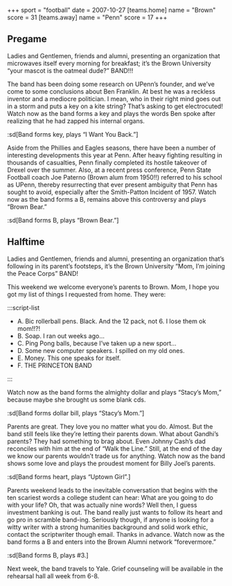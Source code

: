 +++
sport = "football"
date = 2007-10-27
[teams.home]
name = "Brown"
score = 31
[teams.away]
name = "Penn"
score = 17
+++

## Pregame

Ladies and Gentlemen, friends and alumni, presenting an organization that microwaves itself every morning for breakfast; it’s the Brown University “your mascot is the oatmeal dude?” BAND!!!

The band has been doing some research on UPenn’s founder, and we’ve come to some conclusions about Ben Franklin. At best he was a reckless inventor and a mediocre politician. I mean, who in their right mind goes out in a storm and puts a key on a kite string? That’s asking to get electrocuted! Watch now as the band forms a key and plays the words Ben spoke after realizing that he had zapped his internal organs.

:sd[Band forms key, plays “I Want You Back.”]

Aside from the Phillies and Eagles seasons, there have been a number of interesting developments this year at Penn. After heavy fighting resulting in thousands of casualties, Penn finally completed its hostile takeover of Drexel over the summer. Also, at a recent press conference, Penn State Football coach Joe Paterno (Brown alum from 1950!!) referred to his school as UPenn, thereby resurrecting that ever present ambiguity that Penn has sought to avoid, especially after the Smith-Patton Incident of 1957. Watch now as the band forms a B, remains above this controversy and plays “Brown Bear.”

:sd[Band forms B, plays “Brown Bear.”]

## Halftime

Ladies and Gentlemen, friends and alumni, presenting an organization that’s following in its parent’s footsteps, it’s the Brown University “Mom, I’m joining the Peace Corps” BAND!

This weekend we welcome everyone’s parents to Brown. Mom, I hope you got my list of things I requested from home. They were:

:::script-list

- A. Bic rollerball pens. Black. And the 12 pack, not 6. I lose them ok mom!!?!
- B. Soap. I ran out weeks ago…
- C. Ping Pong balls, because I’ve taken up a new sport…
- D. Some new computer speakers. I spilled on my old ones.
- E. Money. This one speaks for itself.
- F. THE PRINCETON BAND

:::

Watch now as the band forms the almighty dollar and plays “Stacy’s Mom,” because maybe she brought us some blank cds.

:sd[Band forms dollar bill, plays “Stacy’s Mom.”]

Parents are great. They love you no matter what you do. Almost. But the band still feels like they’re letting their parents down. What about Gandhi’s parents? They had something to brag about. Even Johnny Cash’s dad reconciles with him at the end of “Walk the Line.” Still, at the end of the day we know our parents wouldn’t trade us for anything. Watch now as the band shows some love and plays the proudest moment for Billy Joel’s parents.

:sd[Band forms heart, plays “Uptown Girl”.]

Parents weekend leads to the inevitable conversation that begins with the ten scariest words a college student can hear: What are you going to do with your life? Oh, that was actually nine words? Well then, I guess investment banking is out. The band really just wants to follow its heart and go pro in scramble band-ing. Seriously though, if anyone is looking for a witty writer with a strong humanities background and solid work ethic, contact the scriptwriter though email. Thanks in advance. Watch now as the band forms a B and enters into the Brown Alumni network “forevermore.”

:sd[Band forms B, plays #3.]

Next week, the band travels to Yale. Grief counseling will be available in the rehearsal hall all week from 6-8.
